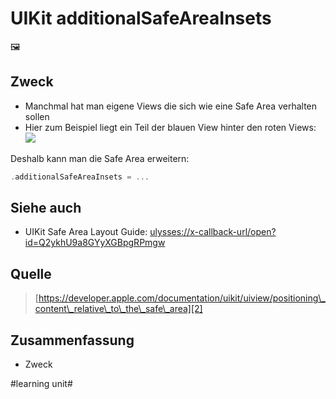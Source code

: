 # UIKit additionalSafeAreaInsets
🖼️


## Zweck
- Manchmal hat man eigene Views die sich wie eine Safe Area verhalten sollen
- Hier zum Beispiel liegt ein Teil der blauen View hinter den roten Views:
![][image-1]

Deshalb kann man die Safe Area erweitern:

```swift
.additionalSafeAreaInsets = ...
```

## Siehe auch

- UIKit Safe Area Layout Guide: [ulysses://x-callback-url/open?id=Q2ykhU9a8GYyXGBpgRPmgw][1]

## Quelle

> [https://developer.apple.com/documentation/uikit/uiview/positioning\_content\_relative\_to\_the\_safe\_area][2]

## Zusammenfassung
- Zweck

[1]:	ulysses://x-callback-url/open?id=Q2ykhU9a8GYyXGBpgRPmgw
[2]:	https://developer.apple.com/documentation/uikit/uiview/positioning_content_relative_to_the_safe_area

[image-1]:	assets/Bildschirmfoto%202023-07-26%20um%2017.30.02.png

#learning unit#